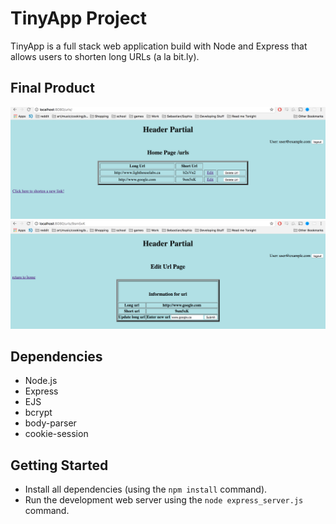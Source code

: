 # TinyApp Project

TinyApp is a full stack web application build with Node and Express that allows users to shorten long URLs (a la bit.ly).

## Final Product

!["screenshot of /urls - The main page that you has links for register/login/create shorturl/edit url "](https://github.com/SebastianBethell/tinyApp-Project-w2/blob/master/docs/urls-main.png?raw=true)
!["screenshot of /urls/:shortURL - this is the page which has information on the URL and allows you to change the long URL"](https://github.com/SebastianBethell/tinyApp-Project-w2/blob/master/docs/urls-edit.png?raw=true)

## Dependencies

- Node.js
- Express
- EJS
- bcrypt
- body-parser
- cookie-session

## Getting Started

- Install all dependencies (using the `npm install` command).
- Run the development web server using the `node express_server.js` command.